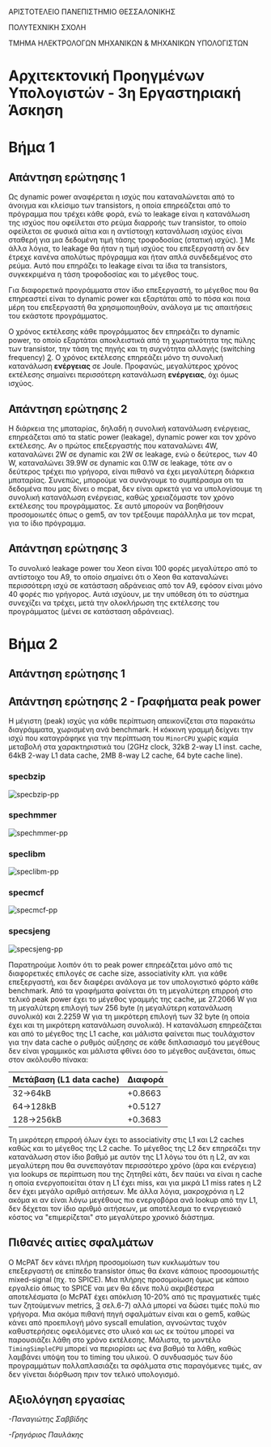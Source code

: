 ΑΡΙΣΤΟΤΕΛΕΙΟ ΠΑΝΕΠΙΣΤΗΜΙΟ ΘΕΣΣΑΛΟΝΙΚΗΣ

ΠΟΛΥΤΕΧΝΙΚΗ ΣΧΟΛΗ

ΤΜΗΜΑ ΗΛΕΚΤΡΟΛΟΓΩΝ ΜΗΧΑΝΙΚΩΝ &amp; ΜΗΧΑΝΙΚΩΝ ΥΠΟΛΟΓΙΣΤΩΝ

# Αρχιτεκτονική Προηγμένων Υπολογιστών - 3η Εργαστηριακή Άσκηση

# Βήμα 1
## Απάντηση ερώτησης 1

Ως dynamic power αναφέρεται η ισχύς που καταναλώνεται από το άνοιγμα και κλείσιμο
των transistors, η οποία επηρεάζεται από το πρόγραμμα που τρέχει κάθε φορά, ενώ το
leakage είναι η κατανάλωση της ισχύος που οφείλεται στο ρεύμα διαρροής των
transistor, το οποίο οφείλεται σε φυσικά αίτια και η αντίστοιχη κατανάλωση ισχύος
είναι σταθερή για μια δεδομένη τιμή τάσης τροφοδοσίας (στατική ισχύς). [1]
Με άλλα λόγια, το leakage θα ήταν η τιμή ισχύος του επεξεργαστή αν δεν έτρεχε κανένα
απολύτως πρόγραμμα και ήταν απλά συνδεδεμένος στο ρεύμα. Αυτό που επηράζει το
leakage είναι τα ίδια τα transistors, συγκεκριμένα η τάση τροφοδοσίας και το μέγεθος τους.

Για διαφορετικά προγράμματα στον ίδιο επεξεργαστή, το μέγεθος που θα επηρεαστεί
είναι το dynamic power και εξαρτάται από το πόσα και ποια μέρη του επεξεργαστή
θα χρησιμοποιηθούν, ανάλογα με τις απαιτήσεις του εκάστοτε προγράμματος.

Ο χρόνος εκτέλεσης κάθε προγράμματος δεν επηρεάζει το dynamic power, το
οποίο εξαρτάται αποκλειστικά από τη χωρητικότητα της πύλης των transistor, την
τάση της πηγής και τη συχνότητα αλλαγής (switching frequency) [2]. Ο χρόνος
εκτέλεσης επηρεάζει μόνο τη συνολική κατανάλωση **ενέργειας** σε Joule. Προφανώς,
μεγαλύτερος χρόνος εκτέλεσης σημαίνει περισσότερη κατανάλωση **ενέργειας**, όχι όμως ισχύος.

## Απάντηση ερώτησης 2

Η διάρκεια της μπαταρίας, δηλαδή η συνολική κατανάλωση ενέργειας, επηρεάζεται από
τα static power (leakage), dynamic power και τον χρόνο εκτέλεσης. Αν ο πρώτος επεξεργαστής
που καταναλώνει 4W, καταναλώνει 2W σε dynamic και 2W σε leakage, ενώ ο δεύτερος, των
40 W, καταναλώνει 39.9W σε dynamic και 0.1W σε leakage, τότε αν ο δεύτερος τρέχει πιο
γρήγορα, είναι πιθανό να έχει μεγαλύτερη διάρκεια μπαταρίας. Συνεπώς, μπορούμε να
συνάγουμε το συμπέρασμα οτι τα δεδομένα που μας δίνει ο mcpat, δεν είναι αρκετά
για να υπολογίσουμε τη συνολική κατανάλωση ενέργειας, καθώς χρειαζόμαστε τον χρόνο
εκτέλεσης του προγράμματος. Σε αυτό μπορούν να βοηθήσουν προσομοιωτές όπως ο gem5,
αν τον τρέξουμε παράλληλα με τον mcpat, για το ίδιο πρόγραμμα.

## Απάντηση ερώτησης 3

Το συνολικό leakage power του Xeon είναι 100 φορές μεγαλύτερο από το αντίστοιχο του A9,
το οποίο σημαίνει ότι ο Xeon θα καταναλώνει περισσότερη ισχύ σε κατάσταση αδράνειας
από τον A9, εφόσον είναι μόνο 40 φορές πιο γρήγορος. Αυτά ισχύουν, με την υπόθεση ότι
το σύστημα συνεχίζει να τρέχει, μετά την ολοκλήρωση της εκτέλεσης του προγράμματος
(μένει σε κατάσταση αδράνειας).

# Βήμα 2


## Απάντηση ερώτησης 1


## Απάντηση ερώτησης 2 - Γραφήματα peak power

Η μέγιστη (peak) ισχύς για κάθε περίπτωση απεικονίζεται στα παρακάτω διαγράμματα,
χωρισμένη ανά benchmark. Η κόκκινη γραμμή δείχνει την ισχύ που καταγράφηκε για την
περίπτωση του `MinorCPU` χωρίς καμία μεταβολή στα χαρακτηριστικά του (2GHz clock,
32kB 2-way L1 inst. cache, 64kB 2-way L1 data cache, 2MB 8-way L2 cache,
64 byte cache line).

### specbzip
![specbzip-pp](./graphs/specbzip/specbzip-peak.png)
### spechmmer
![spechmmer-pp](./graphs/spechmmer/spechmmer-peak.png)
### speclibm
![speclibm-pp](./graphs/speclibm/speclibm-peak.png)
### specmcf
![specmcf-pp](./graphs/specmcf/specmcf-peak.png)
### specsjeng
![specsjeng-pp](./graphs/specsjeng/specsjeng-peak.png)

Παρατηρούμε λοιπόν ότι το peak power επηρεάζεται μόνο από τις διαφορετικές επιλογές
σε cache size, associativity κλπ. για κάθε επεξεργαστή, και δεν διαφέρει ανάλογα με
τον υπολογιστικό φόρτο κάθε benchmark.
Από τα γραφήματα φαίνεται ότι τη μεγαλύτερη επιρροή στο τελικό peak power
έχει το μέγεθος γραμμής της cache, με 27.2066 W για τη μεγαλύτερη επιλογή των 256 byte
(η μεγαλύτερη κατανάλωση συνολικά) και 2.2259 W για τη μικρότερη επιλογή των 32 byte
(η οποία έχει και τη μικρότερη κατανάλωση συνολικά). Η κατανάλωση επηρεάζεται και από
το μέγεθος της L1 cache, και μάλιστα φαίνεται πως τουλάχιστον για την data cache ο ρυθμός
αύξησης σε κάθε διπλασιασμό του μεγέθους δεν είναι γραμμικός και μάλιστα φθίνει όσο το
μέγεθος αυξάνεται, όπως στον ακόλουθο πίνακα:

| Μετάβαση (L1 data cache) | Διαφορά |
|--------------------------|---------|
| 32->64kB                 | +0.8663 |
| 64->128kB                | +0.5127 |
| 128->256kB               | +0.3683 |

Τη μικρότερη επιρροή όλων έχει το associativity στις L1 και L2 caches καθώς και το
μέγεθος της L2 cache. Το μέγεθος της L2 δεν επηρεάζει την κατανάλωση στον ίδιο βαθμό
με αυτόν της L1 λόγω του ότι η L2, αν και μεγαλύτερη που θα συνεπαγόταν περισσότερο
χρόνο (άρα και ενέργεια) για lookups σε περίπτωση που της ζητηθεί κάτι, δεν παύει να
είναι η cache η οποία ενεργοποιείται όταν η L1 έχει miss, και για μικρά L1 miss rates
η L2 δεν έχει μεγάλο αριθμό αιτήσεων. Με άλλα λόγια, μακροχρόνια η L2 ακόμα κι αν
είναι λόγω μεγέθους πιο ενεργοβόρα ανά lookup από την L1, δεν δέχεται τον ίδιο αριθμό
αιτήσεων, με αποτέλεσμα το ενεργειακό κόστος να "επιμερίζεται" στο μεγαλύτερο χρονικό
διάστημα.


## Πιθανές αιτίες σφαλμάτων

Ο McPAT δεν κάνει πλήρη προσομοίωση των κυκλωμάτων του επεξεργαστή σε επίπεδο
transistor όπως θα έκανε κάποιος προσομοιωτής mixed-signal (πχ. το SPICE). Μια
πλήρης προσομοίωση όμως με κάποιο εργαλείο όπως το SPICE ναι μεν θα έδινε πολύ
ακριβέστερα αποτελέσματα (ο McPAT έχει απόκλιση 10-20% από τις πραγματικές τιμές
των ζητούμενων metrics, [3] σελ.6-7) αλλά μπορεί να δώσει τιμές πολύ πιο γρήγορα.
Μια ακόμα πιθανή πηγή σφαλμάτων είναι και ο gem5, καθώς κάνει από προεπιλογή μόνο
syscall emulation, αγνοώντας τυχόν καθυστερήσεις οφειλόμενες στο υλικό και ως εκ
τούτου μπορεί να παρουσιάζει λάθη στο χρόνο εκτέλεσης.
Μάλιστα, το μοντέλο `TimingSimpleCPU` μπορεί να περιορίσει ως ένα βαθμό τα λάθη,
καθώς λαμβάνει υπόψη του το timing του υλικού. Ο συνδυασμός των δύο προγραμμάτων
πολλαπλασιάζει τα σφάλματα στις παραγόμενες τιμές, αν δεν γίνεται διόρθωση πριν
τον τελικό υπολογισμό.

## Αξιολόγηση εργασίας



*-Παναγιώτης Σαββίδης*




*-Γρηγόριος Παυλάκης*



[1]: https://en.wikipedia.org/wiki/Processor_power_dissipation
[2]: https://web.archive.org/web/20150812030010/http://download.intel.com/design/network/papers/30117401.pd
[3]: https://www.hpl.hp.com/research/mcpat/micro09.pdf